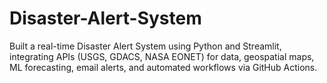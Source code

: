# Disaster-Alert-System
Built a real-time Disaster Alert System using Python and Streamlit, integrating APIs (USGS, GDACS, NASA  EONET) for data, geospatial maps, ML forecasting, email alerts, and automated workflows via GitHub Actions.
